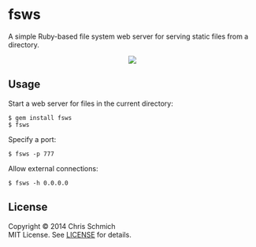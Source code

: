 # fsws

A simple Ruby-based file system web server for serving static files from a directory.

<div style="text-align:center" align="center">
  <img src="https://github.com/schmich/fsws/raw/master/assets/demo.gif" />
</div>

## Usage

Start a web server for files in the current directory:

```
$ gem install fsws
$ fsws
```

Specify a port:

```
$ fsws -p 777
```

Allow external connections:

```
$ fsws -h 0.0.0.0
```

## License

Copyright &copy; 2014 Chris Schmich
<br />
MIT License. See [LICENSE](LICENSE) for details.

